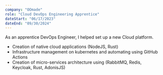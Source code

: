```yaml
---
company: "OOmade"
role: "Cloud DevOps Engineering Apprentice"
dateStart: "06/17/2023"
dateEnd: "09/30/2024"
---
```


As an apprentice DevOps Engineer, I helped set up a new Cloud platform.

- Creation of native cloud applications (NodeJS, Rust)
- Infrastructure management on kubernetes and automating using GitHub Actions
- Creation of micro-services architecture using (RabbitMQ, Redis, Keycloak, Rust, AdonisJS)